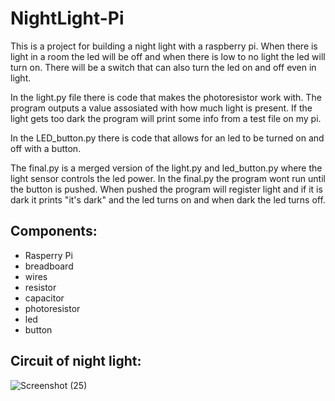 # NightLight-Pi

This is a project for building a night light with a raspberry pi. 
When there is light in a room the led will be off and when there is low to no light the led will turn on.
There will be a switch that can also turn the led on and off even in light.

In the light.py file there is code that makes the photoresistor work with.
The program outputs a value assosiated with how much light is present.
If the light gets too dark the program will print some info from a test file on my pi.

In the LED_button.py there is code that allows for an led to be turned on and off with a button.

The final.py is a merged version of the light.py and led_button.py where the light sensor controls the led power.
In the final.py the program wont run until the button is pushed.
When pushed the program will register light and if it is dark it prints "it's dark" and the led turns on and when dark the led turns off.

## Components:
- Rasperry Pi
- breadboard
- wires
- resistor
- capacitor
- photoresistor
- led
- button

## Circuit of night light:

![Screenshot (25)](https://user-images.githubusercontent.com/100862017/165801289-eb8746e4-01eb-4155-b78b-5ebce006e085.png)
